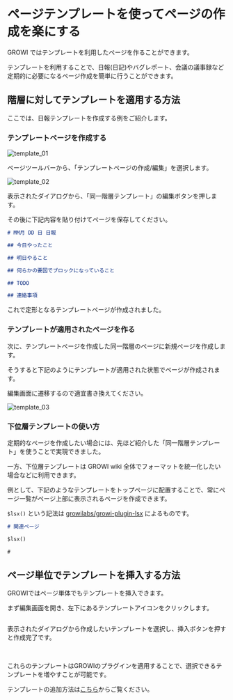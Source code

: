 # ページテンプレートを使ってページの作成を楽にする

GROWI ではテンプレートを利用したページを作ることができます。

テンプレートを利用することで、日報(日記)やバグレポート、会議の議事録など定期的に必要になるページ作成を簡単に行うことができます。

## 階層に対してテンプレートを適用する方法

ここでは、日報テンプレートを作成する例をご紹介します。

### テンプレートページを作成する

<img :src="$withBase('/assets/images/ja/template_01.png')" alt="template_01">

ページツールバーから、「テンプレートページの作成/編集」を選択します。

<img :src="$withBase('/assets/images/ja/template_02.png')" alt="template_02">

表示されたダイアログから、「同一階層テンプレート」の編集ボタンを押します。

その後に下記内容を貼り付けてページを保存してください。

```markdown
# MM月 DD 日 日報

## 今日やったこと

## 明日やること

## 何らかの要因でブロックになっていること

## TODO

## 連絡事項
```

これで定形となるテンプレートページが作成されました。

### テンプレートが適用されたページを作る

次に、テンプレートページを作成した同一階層のページに新規ページを作成します。

そうすると下記のようにテンプレートが適用された状態でページが作成されます。

編集画面に遷移するので適宜書き換えてください。

<img :src="$withBase('/assets/images/ja/template_03.png')" alt="template_03">

### 下位層テンプレートの使い方

定期的なページを作成したい場合には、先ほど紹介した「同一階層テンプレート」を使うことで実現できました。

一方、下位層テンプレートは GROWI wiki 全体でフォーマットを統一化したい場合などに利用できます。

例として、下記のようなテンプレートをトップページに配置することで、常にページ一覧がページ上部に表示されるページを作成できます。

`$lsx()` という記法は [growilabs/growi-plugin-lsx](https://github.com/growilabs/growi-plugin-lsx) によるものです。

```markdown
# 関連ページ

$lsx()

#
```

## ページ単位でテンプレートを挿入する方法

GROWIではページ単体でもテンプレートを挿入できます。

まず編集画面を開き、左下にあるテンプレートアイコンをクリックします。

<img :src="$withBase('/assets/images/ja/template_04.png')" alt="">

表示されたダイアログから作成したいテンプレートを選択し、挿入ボタンを押すと作成完了です。

<img :src="$withBase('/assets/images/ja/template_05.png')" alt="">

<img :src="$withBase('/assets/images/ja/template_06.png')" alt="">

これらのテンプレートはGROWIのプラグインを適用することで、選択できるテンプレートを増やすことが可能です。

テンプレートの追加方法は[こちら](/ja/admin-guide/management-cookbook/plugins.html#%E3%83%95%E3%82%9A%E3%83%A9%E3%82%AF%E3%82%99%E3%82%A4%E3%83%B3%E3%81%AE%E3%82%A4%E3%83%B3%E3%82%B9%E3%83%88%E3%83%BC%E3%83%AB%E6%96%B9%E6%B3%95)からご覧ください。
